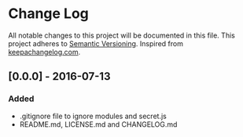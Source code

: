 # Change Log
All notable changes to this project will be documented in this file. This project adheres to [Semantic Versioning](http://semver.org/). Inspired from [keepachangelog.com](http://keepachangelog.com/).

## [0.0.0] - 2016-07-13
### Added
- .gitignore file to ignore modules and secret.js
- README.md, LICENSE.md and CHANGELOG.md
